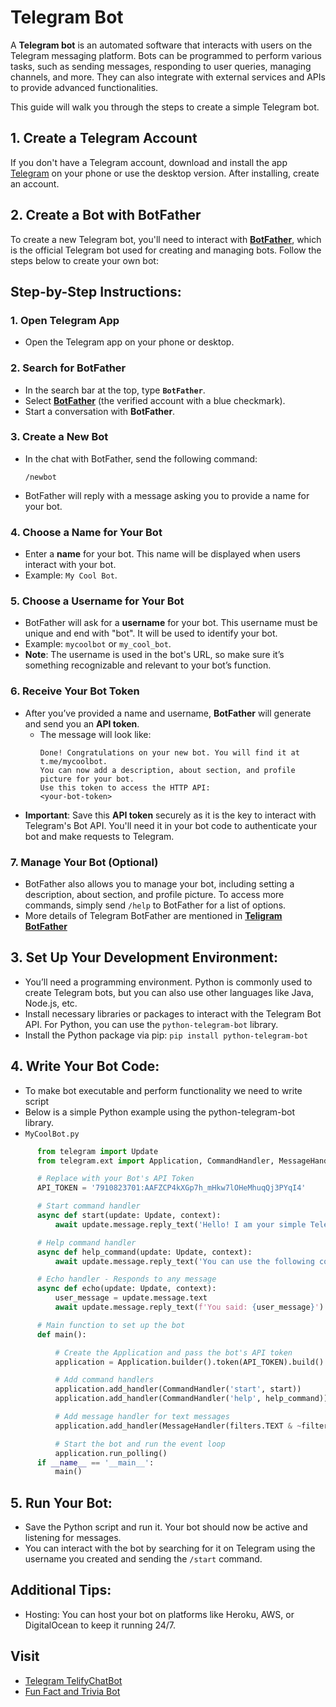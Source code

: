 
# Telegram Bot

A **Telegram bot** is an automated software that interacts with users on the Telegram messaging platform. Bots can be programmed to perform various tasks, such as sending messages, responding to user queries, managing channels, and more. They can also integrate with external services and APIs to provide advanced functionalities.

This guide will walk you through the steps to create a simple Telegram bot.


## 1. Create a Telegram Account
If you don't have a Telegram account, download and install the app [Telegram](https://telegram.org/) on your phone or use the desktop version. After installing, create an account.

## 2. Create a Bot with BotFather

To create a new Telegram bot, you'll need to interact with [**BotFather**](https://t.me/BotFather), which is the official Telegram bot used for creating and managing bots. Follow the steps below to create your own bot:

## Step-by-Step Instructions:

### 1. **Open Telegram App**
   - Open the Telegram app on your phone or desktop.

### 2. **Search for BotFather**
   - In the search bar at the top, type **`BotFather`**.
   - Select [**BotFather**](https://t.me/BotFather) (the verified account with a blue checkmark).
   - Start a conversation with **BotFather**.

### 3. **Create a New Bot**
   - In the chat with BotFather, send the following command:
     ```
     /newbot
     ```
   - BotFather will reply with a message asking you to provide a name for your bot.

### 4. **Choose a Name for Your Bot**
   - Enter a **name** for your bot. This name will be displayed when users interact with your bot.
   - Example: `My Cool Bot`.

### 5. **Choose a Username for Your Bot**
   - BotFather will ask for a **username** for your bot. This username must be unique and end with "bot". It will be used to identify your bot.
   - Example: `mycoolbot` or `my_cool_bot`.
   - **Note**: The username is used in the bot's URL, so make sure it’s something recognizable and relevant to your bot’s function.

### 6. **Receive Your Bot Token**
   - After you’ve provided a name and username, **BotFather** will generate and send you an **API token**.
     - The message will look like:
       ```
       Done! Congratulations on your new bot. You will find it at t.me/mycoolbot.
       You can now add a description, about section, and profile picture for your bot.
       Use this token to access the HTTP API:
       <your-bot-token>
       ```
   - **Important**: Save this **API token** securely as it is the key to interact with Telegram's Bot API. You'll need it in your bot code to authenticate your bot and make requests to Telegram.

### 7. **Manage Your Bot (Optional)**
   - BotFather also allows you to manage your bot, including setting a description, about section, and profile picture. To access more commands, simply send `/help` to BotFather for a list of options.
   - More details of Telegram BotFather are mentioned in [**Teligram BotFather**]()

## 3. **Set Up Your Development Environment:**

- You’ll need a programming environment. Python is commonly used to create Telegram bots, but you can also use other languages like Java, Node.js, etc.
- Install necessary libraries or packages to interact with the Telegram Bot API. For Python, you can use the `python-telegram-bot` library.
- Install the Python package via pip:
      ```
      pip install python-telegram-bot
      ```
## 4. **Write Your Bot Code:**
- To make bot executable and perform functionality we need to write script
- Below is a simple Python example using the python-telegram-bot library.
- `MyCoolBot.py`

```python
      from telegram import Update
      from telegram.ext import Application, CommandHandler, MessageHandler, filters

      # Replace with your Bot's API Token
      API_TOKEN = '7910823701:AAFZCP4kXGp7h_mHkw7lOHeMhuqQj3PYqI4'

      # Start command handler
      async def start(update: Update, context):
          await update.message.reply_text('Hello! I am your simple Telegram bot. Type /help for commands.')

      # Help command handler
      async def help_command(update: Update, context):
          await update.message.reply_text('You can use the following commands:\n/start - Start the bot\n/help - Get help')

      # Echo handler - Responds to any message
      async def echo(update: Update, context):
          user_message = update.message.text
          await update.message.reply_text(f'You said: {user_message}')

      # Main function to set up the bot
      def main():

          # Create the Application and pass the bot's API token
          application = Application.builder().token(API_TOKEN).build()

          # Add command handlers
          application.add_handler(CommandHandler('start', start))
          application.add_handler(CommandHandler('help', help_command))

          # Add message handler for text messages
          application.add_handler(MessageHandler(filters.TEXT & ~filters.COMMAND, echo))

          # Start the bot and run the event loop
          application.run_polling()
      if __name__ == '__main__':
          main()

```
      
## 5. **Run Your Bot:**
- Save the Python script and run it. Your bot should now be active and listening for messages.
- You can interact with the bot by searching for it on Telegram using the username you created and sending the `/start` command.
## Additional Tips:
- Hosting: You can host your bot on platforms like Heroku, AWS, or DigitalOcean to keep it running 24/7.


## Visit
- [Telegram TelifyChatBot]()
- [Fun Fact and Trivia Bot]()


